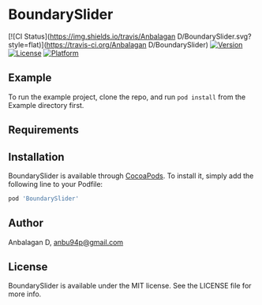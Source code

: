 # BoundarySlider

[![CI Status](https://img.shields.io/travis/Anbalagan D/BoundarySlider.svg?style=flat)](https://travis-ci.org/Anbalagan D/BoundarySlider)
[![Version](https://img.shields.io/cocoapods/v/BoundarySlider.svg?style=flat)](https://cocoapods.org/pods/BoundarySlider)
[![License](https://img.shields.io/cocoapods/l/BoundarySlider.svg?style=flat)](https://cocoapods.org/pods/BoundarySlider)
[![Platform](https://img.shields.io/cocoapods/p/BoundarySlider.svg?style=flat)](https://cocoapods.org/pods/BoundarySlider)

## Example

To run the example project, clone the repo, and run `pod install` from the Example directory first.

## Requirements

## Installation

BoundarySlider is available through [CocoaPods](https://cocoapods.org). To install
it, simply add the following line to your Podfile:

```ruby
pod 'BoundarySlider'
```

## Author

Anbalagan D, anbu94p@gmail.com

## License

BoundarySlider is available under the MIT license. See the LICENSE file for more info.
